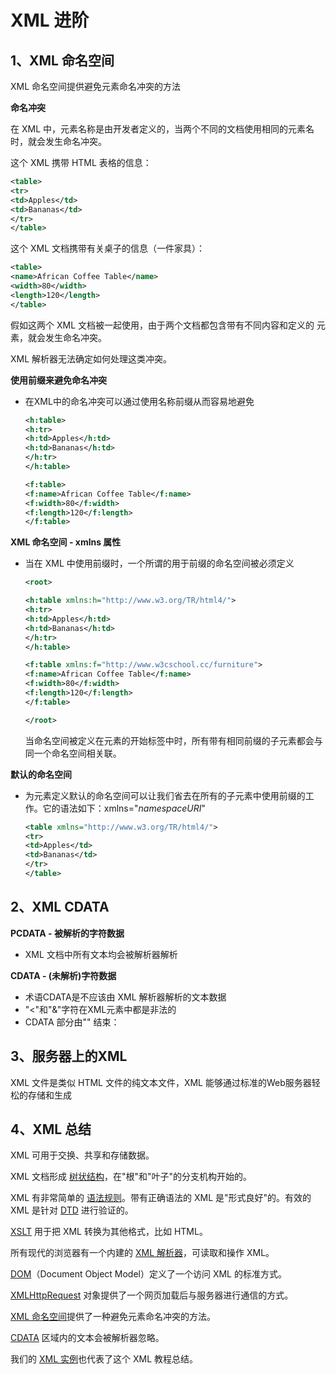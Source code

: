 # XML 进阶

## 1、XML 命名空间

XML 命名空间提供避免元素命名冲突的方法

**命名冲突**

在 XML 中，元素名称是由开发者定义的，当两个不同的文档使用相同的元素名时，就会发生命名冲突。

这个 XML 携带 HTML 表格的信息：

```xml
<table>
<tr>
<td>Apples</td>
<td>Bananas</td>
</tr>
</table>
```

这个 XML 文档携带有关桌子的信息（一件家具）：

```xml
<table>
<name>African Coffee Table</name>
<width>80</width>
<length>120</length>
</table>
```

假如这两个 XML 文档被一起使用，由于两个文档都包含带有不同内容和定义的 <table> 元素，就会发生命名冲突。

XML 解析器无法确定如何处理这类冲突。

**使用前缀来避免命名冲突**

- 在XML中的命名冲突可以通过使用名称前缀从而容易地避免

  ```xml
  <h:table>
  <h:tr>
  <h:td>Apples</h:td>
  <h:td>Bananas</h:td>
  </h:tr>
  </h:table>
  
  <f:table>
  <f:name>African Coffee Table</f:name>
  <f:width>80</f:width>
  <f:length>120</f:length>
  </f:table>
  ```

**XML 命名空间 - xmlns 属性**

- 当在 XML 中使用前缀时，一个所谓的用于前缀的命名空间被必须定义

  ```xml
  <root>
  
  <h:table xmlns:h="http://www.w3.org/TR/html4/">
  <h:tr>
  <h:td>Apples</h:td>
  <h:td>Bananas</h:td>
  </h:tr>
  </h:table>
  
  <f:table xmlns:f="http://www.w3cschool.cc/furniture">
  <f:name>African Coffee Table</f:name>
  <f:width>80</f:width>
  <f:length>120</f:length>
  </f:table>
  
  </root>
  ```

  当命名空间被定义在元素的开始标签中时，所有带有相同前缀的子元素都会与同一个命名空间相关联。

**默认的命名空间**

- 为元素定义默认的命名空间可以让我们省去在所有的子元素中使用前缀的工作。它的语法如下：xmlns="*namespaceURI*"

  ```xml
  <table xmlns="http://www.w3.org/TR/html4/">
  <tr>
  <td>Apples</td>
  <td>Bananas</td>
  </tr>
  </table>
  ```

## 2、XML CDATA

**PCDATA - 被解析的字符数据**

- XML 文档中所有文本均会被解析器解析

**CDATA - (未解析)字符数据**

- 术语CDATA是不应该由 XML 解析器解析的文本数据
- "<"和"&"字符在XML元素中都是非法的
- CDATA 部分由"<![CDATA["开始，由"]]>" 结束：

## 3、服务器上的XML

XML 文件是类似 HTML 文件的纯文本文件，XML 能够通过标准的Web服务器轻松的存储和生成

## 4、XML 总结

XML 可用于交换、共享和存储数据。

XML 文档形成 [树状结构](https://www.runoob.com/xml/xml-tree.html)，在"根"和"叶子"的分支机构开始的。

XML 有非常简单的 [语法规则](https://www.runoob.com/xml/xml-syntax.html)。带有正确语法的 XML 是"形式良好"的。有效的 XML 是针对 [DTD](https://www.runoob.com/xml/xml-dtd.html) 进行验证的。

[XSLT](https://www.runoob.com/xml/xml-xsl.html) 用于把 XML 转换为其他格式，比如 HTML。

所有现代的浏览器有一个内建的 [XML 解析器](https://www.runoob.com/xml/xml-parser.html)，可读取和操作 XML。

[DOM](https://www.runoob.com/xml/xml-dom.html)（Document Object Model）定义了一个访问 XML 的标准方式。

[XMLHttpRequest](https://www.runoob.com/xml/xml-http.html) 对象提供了一个网页加载后与服务器进行通信的方式。

[XML 命名空间](https://www.runoob.com/xml/xml-namespaces.html)提供了一种避免元素命名冲突的方法。

[CDATA](https://www.runoob.com/xml/xml-cdata.html) 区域内的文本会被解析器忽略。

我们的 [XML 实例](https://www.runoob.com/xml/xml-examples.html)也代表了这个 XML 教程总结。